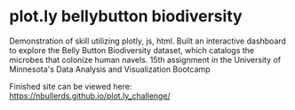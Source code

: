 # plot.ly bellybutton biodiversity
Demonstration of skill utilizing plotly, js, html.  Built an interactive dashboard to explore the Belly Button Biodiversity dataset, which catalogs the microbes that colonize human navels.  15th assignment in the University of Minnesota's Data Analysis and Visualization Bootcamp

Finished site can be viewed here: https://nbullerds.github.io/plot.ly_challenge/
